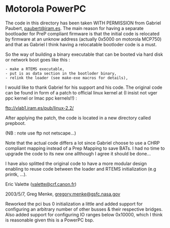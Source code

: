 Motorola PowerPC
================

The code in this directory has been taken WITH PERMISSION from 
Gabriel Paubert, paubert@iram.es. The main reason for having
a separate bootloader for PreP compliant firmware is that the 
initial code is relocated by firmware at an unknow address 
(actually  0x5000 on motorola MCP750) and that as Gabriel I 
think having a relocatable bootloder code is a must.

So the way of building a binary executable that can be booted via
hard disk or network boot goes like this :

	- make a RTEMS executable,
	- put is as data section in the bootloder binary,
	- relink the loader (see make-exe macros for details),

I would like to thank Gabriel for his support and his code.
The original code can be found in form of a patch to official linux 
kernel at (I insist not vger ppc kernel or Imac ppc kernels!!) :

<ftp://vlab1.iram.es/pub/linux-2.2/> 

After applying the patch, the code is located in a new directory 
called prepboot.

(NB : note use ftp not netscape...)

Note that the actual code differs a lot since Gabriel choose to use
a CHRP compliant mapping instead of a Prep Mapping to save
BATs. I had no time to upgrade the code to its new one allthough
I agree it should be done...

I have also splitted the original code to have a more modular
design enabling to reuse code between the loader and RTEMS
initialization (e.g printk, ...).

Eric Valette (valette@crf.canon.fr)


2003/5/7, Greg Menke, gregory.menke@gsfc.nasa.gov

Reworked the pci bus 0 initialization a little and added support for
configuring an arbitrary number of other busses & their respective
bridges.  Also added support for configuring IO ranges below 0x10000,
which I think is reasonable given this is a PowerPC bsp.

